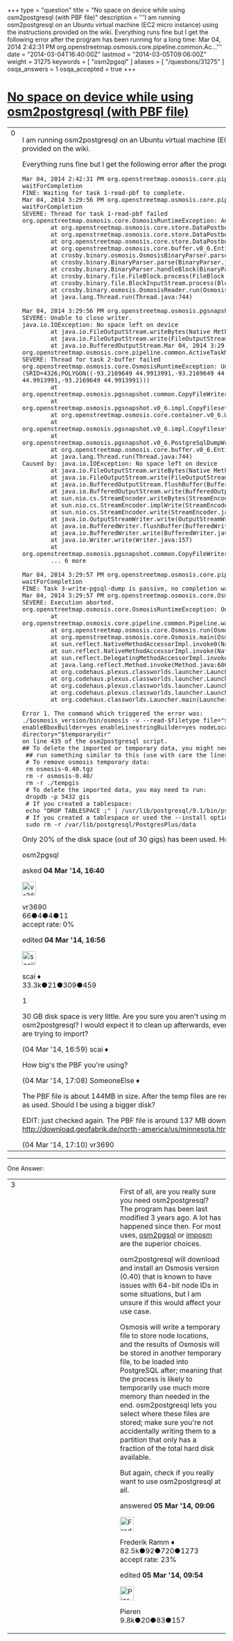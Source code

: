 +++
type = "question"
title = "No space on device while using osm2postgresql (with PBF file)"
description = '''I am running osm2postgresql on an Ubuntu virtual machine (EC2 micro instance) using the instructions provided on the wiki.  Everything runs fine but I get the following error after the program has been running for a long time: Mar 04, 2014 2:42:31 PM org.openstreetmap.osmosis.core.pipeline.common.Ac...'''
date = "2014-03-04T16:40:00Z"
lastmod = "2014-03-05T09:06:00Z"
weight = 31275
keywords = [ "osm2pgsql" ]
aliases = [ "/questions/31275" ]
osqa_answers = 1
osqa_accepted = true
+++

<div class="headNormal">

# [No space on device while using osm2postgresql (with PBF file)](/questions/31275/no-space-on-device-while-using-osm2postgresql-with-pbf-file)

</div>

<div id="main-body">

<div id="askform">

<table id="question-table" style="width:100%;">
<colgroup>
<col style="width: 50%" />
<col style="width: 50%" />
</colgroup>
<tbody>
<tr>
<td style="width: 30px; vertical-align: top"><div class="vote-buttons">
<span id="post-31275-upvote" class="ajax-command post-vote up" rel="nofollow" title="I like this post (click again to cancel)"> </span>
<div id="post-31275-score" class="post-score" title="current number of votes">
0
</div>
<span id="post-31275-downvote" class="ajax-command post-vote down" rel="nofollow" title="I dont like this post (click again to cancel)"> </span> <span id="favorite-mark" class="ajax-command favorite-mark" rel="nofollow" title="mark/unmark this question as favorite (click again to cancel)"> </span>
<div id="favorite-count" class="favorite-count">
&#10;</div>
</div></td>
<td><div id="item-right">
<div class="question-body">
<p>I am running osm2postgresql on an Ubuntu virtual machine (EC2 micro instance) using the instructions provided on the wiki.</p>
<p>Everything runs fine but I get the following error after the program has been running for a long time:</p>
<pre><code>Mar 04, 2014 2:42:31 PM org.openstreetmap.osmosis.core.pipeline.common.ActiveTaskManager waitForCompletion
FINE: Waiting for task 1-read-pbf to complete.
Mar 04, 2014 3:29:56 PM org.openstreetmap.osmosis.core.pipeline.common.ActiveTaskManager waitForCompletion
SEVERE: Thread for task 1-read-pbf failed
org.openstreetmap.osmosis.core.OsmosisRuntimeException: An output error has occurred, aborting.
        at org.openstreetmap.osmosis.core.store.DataPostbox.checkForOutputErrors(DataPostbox.java:78)
        at org.openstreetmap.osmosis.core.store.DataPostbox.populateCentralQueue(DataPostbox.java:134)
        at org.openstreetmap.osmosis.core.store.DataPostbox.put(DataPostbox.java:184)
        at org.openstreetmap.osmosis.core.buffer.v0_6.EntityBuffer.process(EntityBuffer.java:38)
        at crosby.binary.osmosis.OsmosisBinaryParser.parseWays(OsmosisBinaryParser.java:172)
        at crosby.binary.BinaryParser.parse(BinaryParser.java:121)
        at crosby.binary.BinaryParser.handleBlock(BinaryParser.java:68)
        at crosby.binary.file.FileBlock.process(FileBlock.java:135)
        at crosby.binary.file.BlockInputStream.process(BlockInputStream.java:34)
        at crosby.binary.osmosis.OsmosisReader.run(OsmosisReader.java:37)
        at java.lang.Thread.run(Thread.java:744)
&#10;Mar 04, 2014 3:29:56 PM org.openstreetmap.osmosis.pgsnapshot.common.CopyFileWriter release
SEVERE: Unable to close writer.
java.io.IOException: No space left on device
        at java.io.FileOutputStream.writeBytes(Native Method)
        at java.io.FileOutputStream.write(FileOutputStream.java:345)
        at java.io.BufferedOutputStream.Mar 04, 2014 3:29:57 PM org.openstreetmap.osmosis.core.pipeline.common.ActiveTaskManager waitForCompletion
SEVERE: Thread for task 2-buffer failed
org.openstreetmap.osmosis.core.OsmosisRuntimeException: Unable to write value (SRID=4326;POLYGON((-93.2169649 44.9913991,-93.2169649 44.9914236,-93.2169311 44.9914236,-93.2169311 44.9913991,-93.2169649 44.9913991)))
        at org.openstreetmap.osmosis.pgsnapshot.common.CopyFileWriter.writeField(CopyFileWriter.java:253)
        at org.openstreetmap.osmosis.pgsnapshot.v0_6.impl.CopyFilesetBuilder.process(CopyFilesetBuilder.java:187)
        at org.openstreetmap.osmosis.core.container.v0_6.WayContainer.process(WayContainer.java:60)
        at org.openstreetmap.osmosis.pgsnapshot.v0_6.impl.CopyFilesetBuilder.process(CopyFilesetBuilder.java:115)
        at org.openstreetmap.osmosis.pgsnapshot.v0_6.PostgreSqlDumpWriter.process(PostgreSqlDumpWriter.java:58)
        at org.openstreetmap.osmosis.core.buffer.v0_6.EntityBuffer.run(EntityBuffer.java:74)
        at java.lang.Thread.run(Thread.java:744)
Caused by: java.io.IOException: No space left on device
        at java.io.FileOutputStream.writeBytes(Native Method)
        at java.io.FileOutputStream.write(FileOutputStream.java:345)
        at java.io.BufferedOutputStream.flushBuffer(BufferedOutputStream.java:82)
        at java.io.BufferedOutputStream.write(BufferedOutputStream.java:126)
        at sun.nio.cs.StreamEncoder.writeBytes(StreamEncoder.java:221)
        at sun.nio.cs.StreamEncoder.implWrite(StreamEncoder.java:282)
        at sun.nio.cs.StreamEncoder.write(StreamEncoder.java:125)
        at java.io.OutputStreamWriter.write(OutputStreamWriter.java:207)
        at java.io.BufferedWriter.flushBuffer(BufferedWriter.java:129)
        at java.io.BufferedWriter.write(BufferedWriter.java:230)
        at java.io.Writer.write(Writer.java:157)
        at org.openstreetmap.osmosis.pgsnapshot.common.CopyFileWriter.writeField(CopyFileWriter.java:249)
        ... 6 more
&#10;Mar 04, 2014 3:29:57 PM org.openstreetmap.osmosis.core.pipeline.common.PassiveTaskManager waitForCompletion
FINE: Task 3-write-pgsql-dump is passive, no completion wait required.
Mar 04, 2014 3:29:57 PM org.openstreetmap.osmosis.core.Osmosis main
SEVERE: Execution aborted.
org.openstreetmap.osmosis.core.OsmosisRuntimeException: One or more tasks failed.
        at org.openstreetmap.osmosis.core.pipeline.common.Pipeline.waitForCompletion(Pipeline.java:146)
        at org.openstreetmap.osmosis.core.Osmosis.run(Osmosis.java:92)
        at org.openstreetmap.osmosis.core.Osmosis.main(Osmosis.java:37)
        at sun.reflect.NativeMethodAccessorImpl.invoke0(Native Method)
        at sun.reflect.NativeMethodAccessorImpl.invoke(NativeMethodAccessorImpl.java:57)
        at sun.reflect.DelegatingMethodAccessorImpl.invoke(DelegatingMethodAccessorImpl.java:43)
        at java.lang.reflect.Method.invoke(Method.java:606)
        at org.codehaus.plexus.classworlds.launcher.Launcher.launchStandard(Launcher.java:329)
        at org.codehaus.plexus.classworlds.launcher.Launcher.launch(Launcher.java:239)
        at org.codehaus.plexus.classworlds.launcher.Launcher.mainWithExitCode(Launcher.java:409)
        at org.codehaus.plexus.classworlds.launcher.Launcher.main(Launcher.java:352)
        at org.codehaus.classworlds.Launcher.main(Launcher.java:47)
&#10;Error 1. The command which triggered the error was:
./$osmosis_version/bin/osmosis -v --read-$filetype file=&quot;$osmfile&quot; --buffer --write-pgsql-dump enableBboxBuilder=yes enableLinestringBuilder=yes nodeLocationStoreType=&quot;TempFile&quot; directory=&quot;$temporarydir&quot;
on line 435 of the osm2postgresql script.
## To delete the imported or temporary data, you might need to
 ## run something similar to this (use with care the lines with the &#39;*&#39;):
 # To remove osmosis temporary data:
 rm osmosis-0.40.tgz
 rm -r osmosis-0.40/
 rm -r ./tempgis
 # To delete the imported data, you may need to run:
 dropdb -p 5432 gis
 # If you created a tablespace:
 echo &quot;DROP TABLESPACE ;&quot; | /usr/lib/postgresql/9.1/bin/psql -p 5432
 # If you created a tablespace or used the --install option:
 sudo rm -r /var/lib/postgresql/PostgresPlus/data</code></pre>
<p>Only 20% of the disk space (out of 30 gigs) has been used. How can I resolve this error?</p>
</div>
<div id="question-tags" class="tags-container tags">
<span class="post-tag tag-link-osm2pgsql" rel="tag" title="see questions tagged &#39;osm2pgsql&#39;">osm2pgsql</span>
</div>
<div id="question-controls" class="post-controls">
&#10;</div>
<div class="post-update-info-container">
<div class="post-update-info post-update-info-user">
<p>asked <strong>04 Mar '14, 16:40</strong></p>
<img src="https://secure.gravatar.com/avatar/ce2105c628f0492c916ba08fab8455d4?s=32&amp;d=identicon&amp;r=g" class="gravatar" width="32" height="32" alt="vr3690&#39;s gravatar image" />
<p><span>vr3690</span><br />
<span class="score" title="66 reputation points">66</span><span title="4 badges"><span class="badge1">●</span><span class="badgecount">4</span></span><span title="4 badges"><span class="silver">●</span><span class="badgecount">4</span></span><span title="11 badges"><span class="bronze">●</span><span class="badgecount">11</span></span><br />
<span class="accept_rate" title="Rate of the user&#39;s accepted answers">accept rate:</span> <span title="vr3690 has no accepted answers">0%</span></p>
</div>
<div class="post-update-info post-update-info-edited">
<p><span> edited <strong>04 Mar '14, 16:56</strong> </span></p>
<img src="https://secure.gravatar.com/avatar/52d3234f3be58156770e8a91d575bfbd?s=32&amp;d=identicon&amp;r=g" class="gravatar" width="32" height="32" alt="scai&#39;s gravatar image" />
<p><span>scai ♦</span><br />
<span class="score" title="33317 reputation points"><span>33.3k</span></span><span title="21 badges"><span class="badge1">●</span><span class="badgecount">21</span></span><span title="309 badges"><span class="silver">●</span><span class="badgecount">309</span></span><span title="459 badges"><span class="bronze">●</span><span class="badgecount">459</span></span></p>
</div>
</div>
<div id="comments-container-31275" class="comments-container">
<span id="31276"></span>
<div id="comment-31276" class="comment">
<div id="post-31276-score" class="comment-score">
1
</div>
<div class="comment-text">
<p>30 GB disk space is very little. Are you sure you aren't using more than 20% <em>during</em> the run of osm2postgresql? I would expect it to clean up afterwards, even if an error occurs. And how large is the file you are trying to import?</p>
</div>
<div id="comment-31276-info" class="comment-info">
<span class="comment-age">(04 Mar '14, 16:59)</span> <span class="comment-user userinfo">scai ♦</span>
</div>
</div>
<span id="31277"></span>
<div id="comment-31277" class="comment">
<div id="post-31277-score" class="comment-score">
&#10;</div>
<div class="comment-text">
<p>How big's the PBF you're using?</p>
</div>
<div id="comment-31277-info" class="comment-info">
<span class="comment-age">(04 Mar '14, 17:08)</span> <span class="comment-user userinfo">SomeoneElse ♦</span>
</div>
</div>
<span id="31278"></span>
<div id="comment-31278" class="comment">
<div id="post-31278-score" class="comment-score">
&#10;</div>
<div class="comment-text">
<p>The PBF file is about 144MB in size. After the temp files are removed, around 9% of the disk space shows up as used. Should I be using a bigger disk?</p>
<p>EDIT: just checked again. The PBF file is around 137 MB downloaded from here - <a href="http://download.geofabrik.de/north-america/us/minnesota.html">http://download.geofabrik.de/north-america/us/minnesota.html</a></p>
</div>
<div id="comment-31278-info" class="comment-info">
<span class="comment-age">(04 Mar '14, 17:10)</span> <span class="comment-user userinfo">vr3690</span>
</div>
</div>
</div>
<div id="comment-tools-31275" class="comment-tools">
&#10;</div>
<div class="clear">
&#10;</div>
<div id="comment-31275-form-container" class="comment-form-container">
&#10;</div>
<div class="clear">
&#10;</div>
</div></td>
</tr>
</tbody>
</table>

------------------------------------------------------------------------

<div class="tabBar">

<span id="sort-top"></span>

<div class="headQuestions">

One Answer:

</div>

</div>

<span id="31317"></span>

<div id="answer-container-31317" class="answer accepted-answer">

<table style="width:100%;">
<colgroup>
<col style="width: 50%" />
<col style="width: 50%" />
</colgroup>
<tbody>
<tr>
<td style="width: 30px; vertical-align: top"><div class="vote-buttons">
<span id="post-31317-upvote" class="ajax-command post-vote up" rel="nofollow" title="I like this post (click again to cancel)"> </span>
<div id="post-31317-score" class="post-score" title="current number of votes">
3
</div>
<span id="post-31317-downvote" class="ajax-command post-vote down" rel="nofollow" title="I dont like this post (click again to cancel)"> </span> <span class="accept-answer on" rel="nofollow" title="vr3690 has selected this answer as the correct answer"> </span>
</div></td>
<td><div class="item-right">
<div class="answer-body">
<p>First of all, are you really sure you need osm2postgresql? The program has been last modified 3 years ago. A lot has happened since then. For most uses, <a href="http://wiki.openstreetmpap.org/osm2pgsql">osm2pgsql</a> or <a href="http://www.imposm.org/">imposm</a> are the superior choices.<br />
</p>
<p>osm2postgresql will download and install an Osmosis version (0.40) that is known to have issues with 64-bit node IDs in some situations, but I am unsure if this would affect your use case.</p>
<p>Osmosis will write a temporary file to store node locations, and the results of Osmosis will be stored in another temporary file, to be loaded into PostgreSQL after; meaning that the process is likely to temporarily use much more memory than needed in the end. osm2postgresql lets you select where these files are stored; make sure you're not accidentally writing them to a partition that only has a fraction of the total hard disk available.</p>
<p>But again, check if you really want to use osm2postgresql at all.</p>
</div>
<div class="answer-controls post-controls">
&#10;</div>
<div class="post-update-info-container">
<div class="post-update-info post-update-info-user">
<p>answered <strong>05 Mar '14, 09:06</strong></p>
<img src="https://secure.gravatar.com/avatar/a2b38d937e70ab39d895d17da0dd1ba4?s=32&amp;d=identicon&amp;r=g" class="gravatar" width="32" height="32" alt="Frederik%20Ramm&#39;s gravatar image" />
<p><span>Frederik Ramm ♦</span><br />
<span class="score" title="82494 reputation points"><span>82.5k</span></span><span title="92 badges"><span class="badge1">●</span><span class="badgecount">92</span></span><span title="720 badges"><span class="silver">●</span><span class="badgecount">720</span></span><span title="1273 badges"><span class="bronze">●</span><span class="badgecount">1273</span></span><br />
<span class="accept_rate" title="Rate of the user&#39;s accepted answers">accept rate:</span> <span title="Frederik Ramm has 417 accepted answers">23%</span> </br></p>
</div>
<div class="post-update-info post-update-info-edited">
<p><span> edited <strong>05 Mar '14, 09:54</strong> </span></p>
<img src="https://secure.gravatar.com/avatar/0e92f2d89853fd4e04c4b40a921e519b?s=32&amp;d=identicon&amp;r=g" class="gravatar" width="32" height="32" alt="Pieren&#39;s gravatar image" />
<p><span>Pieren</span><br />
<span class="score" title="9847 reputation points"><span>9.8k</span></span><span title="20 badges"><span class="badge1">●</span><span class="badgecount">20</span></span><span title="83 badges"><span class="silver">●</span><span class="badgecount">83</span></span><span title="157 badges"><span class="bronze">●</span><span class="badgecount">157</span></span></p>
</div>
</div>
<div id="comments-container-31317" class="comments-container">
&#10;</div>
<div id="comment-tools-31317" class="comment-tools">
&#10;</div>
<div class="clear">
&#10;</div>
<div id="comment-31317-form-container" class="comment-form-container">
&#10;</div>
<div class="clear">
&#10;</div>
</div></td>
</tr>
</tbody>
</table>

</div>

<div class="paginator-container-left">

</div>

</div>

</div>

